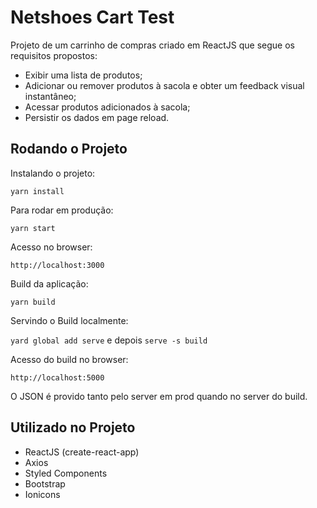 # Netshoes Cart Test

Projeto de um carrinho de compras criado em ReactJS que segue os requisitos propostos:

* Exibir uma lista de produtos;
* Adicionar ou remover produtos à sacola e obter um feedback visual instantâneo;
* Acessar produtos adicionados à sacola;
* Persistir os dados em page reload.


## Rodando o Projeto

Instalando o projeto:

`yarn install`

Para rodar em produção:

`yarn start`

Acesso no browser:

`http://localhost:3000`

Build da aplicação:

`yarn build`

Servindo o Build localmente:

`yard global add serve` e depois `serve -s build`

Acesso do build no browser:

`http://localhost:5000`

O JSON é provido tanto pelo server em prod quando no server do build.

## Utilizado no Projeto

* ReactJS (create-react-app)
* Axios
* Styled Components
* Bootstrap
* Ionicons




